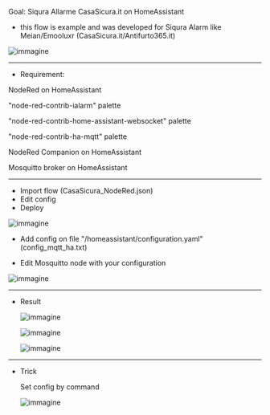Goal: Siqura Allarme CasaSicura.it on HomeAssistant

-  this flow is example and was developed for Siqura Alarm like Meian/Emooluxr (CasaSicura.it/Antifurto365.it)
  
![immagine](https://github.com/sdavides/sdavides-meian-Siqura_CasaSicuraAlarm-Homeassistant/assets/31100253/4bd246c2-d8a4-4c44-9af6-84b9ed796af7)


---

- Requirement:

NodeRed on HomeAssistant 

"node-red-contrib-ialarm" palette

"node-red-contrib-home-assistant-websocket" palette

"node-red-contrib-ha-mqtt" palette

NodeRed Companion on HomeAssistant

Mosquitto broker on HomeAssistant

---

- Import flow (CasaSicura_NodeRed.json)
- Edit config
- Deploy

![immagine](https://github.com/sdavides/sdavides-meian-Siqura_CasaSicuraAlarm-Homeassistant/assets/31100253/423bf18e-417a-46bd-9542-e77cf82b51e4)



- Add config on file "/homeassistant/configuration.yaml" (config_mqtt_ha.txt)

- Edit Mosquitto node with your configuration

 ![immagine](https://github.com/sdavides/sdavides-meian-Siqura_CasaSicuraAlarm-Homeassistant/assets/31100253/9136f59f-7764-4ed9-95ec-9aab2677dd43)


---

- Result

  ![immagine](https://github.com/sdavides/sdavides-meian-Siqura_CasaSicuraAlarm-Homeassistant/assets/31100253/f7406c82-380a-4595-9d9b-8b4eacdd5020)


  ![immagine](https://github.com/sdavides/sdavides-meian-Siqura_CasaSicuraAlarm-Homeassistant/assets/31100253/2f4d4eef-ff4a-40a0-aa12-b7f23a52402b)


  ![immagine](https://github.com/sdavides/sdavides-meian-Siqura_CasaSicuraAlarm-Homeassistant/assets/31100253/7af50db1-1f0e-4914-a74a-75693dabd16d)


---

- Trick
  
  Set config by command

  ![immagine](https://github.com/sdavides/sdavides-meian-Siqura_CasaSicuraAlarm-Homeassistant/assets/31100253/d35dd086-1f13-40a7-9793-2fc4d70a2cb8)


